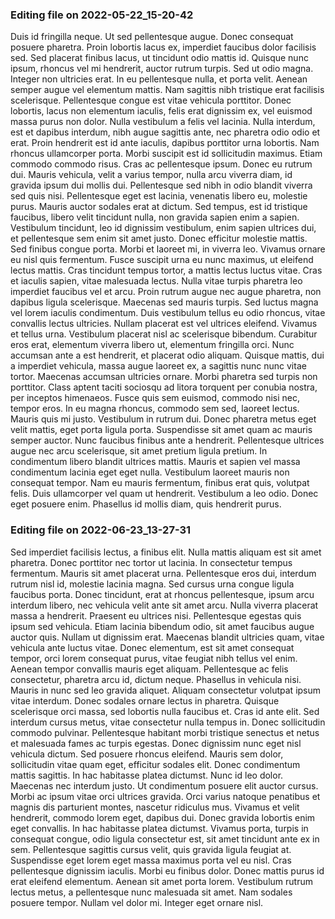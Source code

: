 

### Editing file on 2022-05-22_15-20-42

Duis id fringilla neque. Ut sed pellentesque augue. Donec consequat posuere pharetra. Proin lobortis lacus ex, imperdiet faucibus dolor facilisis sed. Sed placerat finibus lacus, ut tincidunt odio mattis id. Quisque nunc ipsum, rhoncus vel mi hendrerit, auctor rutrum turpis. Sed ut odio magna. Integer non ultricies erat. In eu pellentesque nulla, et porta velit. Aenean semper augue vel elementum mattis. Nam sagittis nibh tristique erat facilisis scelerisque. Pellentesque congue est vitae vehicula porttitor. Donec lobortis, lacus non elementum iaculis, felis erat dignissim ex, vel euismod massa purus non dolor. Nulla vestibulum a felis vel lacinia. Nulla interdum, est et dapibus interdum, nibh augue sagittis ante, nec pharetra odio odio et erat. Proin hendrerit est id ante iaculis, dapibus porttitor urna lobortis.
Nam rhoncus ullamcorper porta. Morbi suscipit est id sollicitudin maximus. Etiam commodo commodo risus. Cras ac pellentesque ipsum. Donec eu rutrum dui. Mauris vehicula, velit a varius tempor, nulla arcu viverra diam, id gravida ipsum dui mollis dui. Pellentesque sed nibh in odio blandit viverra sed quis nisi.
Pellentesque eget est lacinia, venenatis libero eu, molestie purus. Mauris auctor sodales erat at dictum. Sed tempus, est id tristique faucibus, libero velit tincidunt nulla, non gravida sapien enim a sapien. Vestibulum tincidunt, leo id dignissim vestibulum, enim sapien ultrices dui, et pellentesque sem enim sit amet justo. Donec efficitur molestie mattis. Sed finibus congue porta. Morbi et laoreet mi, in viverra leo. Vivamus ornare eu nisl quis fermentum. Fusce suscipit urna eu nunc maximus, ut eleifend lectus mattis. Cras tincidunt tempus tortor, a mattis lectus luctus vitae.
Cras et iaculis sapien, vitae malesuada lectus. Nulla vitae turpis pharetra leo imperdiet faucibus vel et arcu. Proin rutrum augue nec augue pharetra, non dapibus ligula scelerisque. Maecenas sed mauris turpis. Sed luctus magna vel lorem iaculis condimentum. Duis vestibulum tellus eu odio rhoncus, vitae convallis lectus ultricies. Nullam placerat est vel ultrices eleifend. Vivamus et tellus urna. Vestibulum placerat nisl ac scelerisque bibendum. Curabitur eros erat, elementum viverra libero ut, elementum fringilla orci. Nunc accumsan ante a est hendrerit, et placerat odio aliquam. Quisque mattis, dui a imperdiet vehicula, massa augue laoreet ex, a sagittis nunc nunc vitae tortor. Maecenas accumsan ultricies ornare. Morbi pharetra sed turpis non porttitor. Class aptent taciti sociosqu ad litora torquent per conubia nostra, per inceptos himenaeos. Fusce quis sem euismod, commodo nisi nec, tempor eros.
In eu magna rhoncus, commodo sem sed, laoreet lectus. Mauris quis mi justo. Vestibulum in rutrum dui. Donec pharetra metus eget velit mattis, eget porta ligula porta. Suspendisse sit amet quam ac mauris semper auctor. Nunc faucibus finibus ante a hendrerit. Pellentesque ultrices augue nec arcu scelerisque, sit amet pretium ligula pretium. In condimentum libero blandit ultrices mattis. Mauris et sapien vel massa condimentum lacinia eget eget nulla. Vestibulum laoreet mauris non consequat tempor. Nam eu mauris fermentum, finibus erat quis, volutpat felis. Duis ullamcorper vel quam ut hendrerit. Vestibulum a leo odio. Donec eget posuere enim. Phasellus id mollis diam, quis hendrerit purus.




### Editing file on 2022-06-23_13-27-31

Sed imperdiet facilisis lectus, a finibus elit. Nulla mattis aliquam est sit amet pharetra. Donec porttitor nec tortor ut lacinia. In consectetur tempus fermentum. Mauris sit amet placerat urna. Pellentesque eros dui, interdum rutrum nisl id, molestie lacinia magna. Sed cursus urna congue ligula faucibus porta. Donec tincidunt, erat at rhoncus pellentesque, ipsum arcu interdum libero, nec vehicula velit ante sit amet arcu. Nulla viverra placerat massa a hendrerit. Praesent eu ultrices nisi.
Pellentesque egestas quis ipsum sed vehicula. Etiam lacinia bibendum odio, sit amet faucibus augue auctor quis. Nullam ut dignissim erat. Maecenas blandit ultricies quam, vitae vehicula ante luctus vitae. Donec elementum, est sit amet consequat tempor, orci lorem consequat purus, vitae feugiat nibh tellus vel enim. Aenean tempor convallis mauris eget aliquam. Pellentesque ac felis consectetur, pharetra arcu id, dictum neque. Phasellus in vehicula nisi. Mauris in nunc sed leo gravida aliquet. Aliquam consectetur volutpat ipsum vitae interdum. Donec sodales ornare lectus in pharetra. Quisque scelerisque orci massa, sed lobortis nulla faucibus et. Cras id ante elit. Sed interdum cursus metus, vitae consectetur nulla tempus in. Donec sollicitudin commodo pulvinar.
Pellentesque habitant morbi tristique senectus et netus et malesuada fames ac turpis egestas. Donec dignissim nunc eget nisl vehicula dictum. Sed posuere rhoncus eleifend. Mauris sem dolor, sollicitudin vitae quam eget, efficitur sodales elit. Donec condimentum mattis sagittis. In hac habitasse platea dictumst. Nunc id leo dolor. Maecenas nec interdum justo. Ut condimentum posuere elit auctor cursus. Morbi ac ipsum vitae orci ultrices gravida. Orci varius natoque penatibus et magnis dis parturient montes, nascetur ridiculus mus. Vivamus et velit hendrerit, commodo lorem eget, dapibus dui. Donec gravida lobortis enim eget convallis. In hac habitasse platea dictumst.
Vivamus porta, turpis in consequat congue, odio ligula consectetur est, sit amet tincidunt ante ex in sem. Pellentesque sagittis cursus velit, quis gravida ligula feugiat at. Suspendisse eget lorem eget massa maximus porta vel eu nisl. Cras pellentesque dignissim iaculis. Morbi eu finibus dolor. Donec mattis purus id erat eleifend elementum. Aenean sit amet porta lorem. Vestibulum rutrum lectus metus, a pellentesque nunc malesuada sit amet. Nam sodales posuere tempor. Nullam vel dolor mi. Integer eget ornare nisl.


